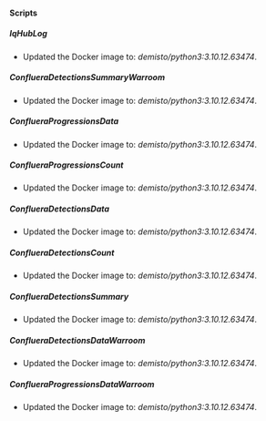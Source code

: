 
#### Scripts
##### IqHubLog
- Updated the Docker image to: *demisto/python3:3.10.12.63474*.
##### ConflueraDetectionsSummaryWarroom
- Updated the Docker image to: *demisto/python3:3.10.12.63474*.
##### ConflueraProgressionsData
- Updated the Docker image to: *demisto/python3:3.10.12.63474*.
##### ConflueraProgressionsCount
- Updated the Docker image to: *demisto/python3:3.10.12.63474*.
##### ConflueraDetectionsData
- Updated the Docker image to: *demisto/python3:3.10.12.63474*.
##### ConflueraDetectionsCount
- Updated the Docker image to: *demisto/python3:3.10.12.63474*.
##### ConflueraDetectionsSummary
- Updated the Docker image to: *demisto/python3:3.10.12.63474*.
##### ConflueraDetectionsDataWarroom
- Updated the Docker image to: *demisto/python3:3.10.12.63474*.
##### ConflueraProgressionsDataWarroom
- Updated the Docker image to: *demisto/python3:3.10.12.63474*.